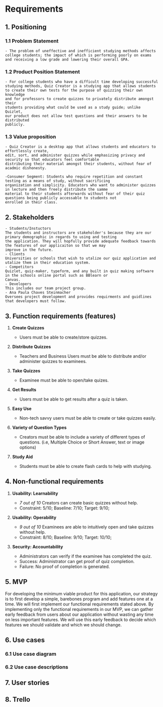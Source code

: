 # Requirements

## 1. Positioning

### 1.1 Problem Statement

	- The problem of uneffective and inefficient studying methods affects
	college students; the impact of which is performing poorly on exams
	and receiving a low grade and lowering their overall GPA.

### 1.2 Product Position Statement

	- For college students who have a difficult time developing successful
	studying methods, Quiz Creator is a studying app that allows students
	to create their own tests for the purpose of quizzing their own knowledge
	and for professors to create quizzes to privately distribute amongst their
	students providing what could be used as a study guide; unlike Quizlet,
	our product does not allow test questions and their answers to be distributed
	publicly.

### 1.3 Value proposition

	- Quiz Creator is a desktop app that allows students and educators to effortlessly create, 
	edit, sort, and administer quizzes while emphasizing privacy and security so that educators feel comfortable 
	distributing their material amongst their students, without fear of acadmic dishonesty.

	-Consumer Segment: Students who require repetition and constant testing as a means of study, without sacrificing
	organization and simplicity. Educators who want to administer quizzes in lecture and then freely distribute the samme
	material to their students afterwards without fear of their quiz questions being publicly accessable to students not 
	enrolled in their class.

## 2. Stakeholders
	- Students/Instuctors
	The students and instructors are stakeholder's because they are our primary demographic in regards to using and testing 
	the application. They will hopfully provide adequate feedback towards the features of our applicaiton so that we may 
	improve in the future. 
	- Clients
	Universities or schools that wish to utalize our quiz application and utalize them in their education system. 
	- Competitors
	Quizlet, quiz-maker, typeform, and any built in quiz making software in the schools online portal such as BBlearn or 
	Canvas. 
	- Developers
	This includes our team project group.
	- Ana Paula Chaves Steinmacher
	Oversees project development and provides requirments and guidlines that developers must follow.  
	
## 3. Function requirements (features)

1. **Create Quizzes**
   * Users must be able to create/store quizzes.

1. **Distribute Quizzes**
   * Teachers and Business Users must be able to distribute and/or 
   administer quizzes to examinees.

1. **Take Quizzes**
   * Examinee must be able to open/take quizes.

1. **Get Results**
   * Users must be able to get results after a quiz is taken.

1. **Easy Use**
   * Non-tech savvy users must be able to create or take quizzes 
   easily.

1. **Variety of Question Types**
   * Creators must be able to include a variety of different types 
   of questions. (i.e, Multiple Choice or Short Answer, text or 
   image options)

1. **Study Aid**
   * Students must be able to create flash cards to help with 
   studying.



## 4. Non-functional requirements

1. **Usability: Learnability**
   * _7 out of 10_ Creators can create basic quizzes without help.
   * Constraint: 5/10; Baseline: 7/10; Target: 9/10;

1. **Usability: Operability**
   * _9 out of 10_ Examinees are able to intuitively 
   open and take quizzes without help.
   * Constraint: 8/10; Baseline: 9/10; Target: 10/10;

1. **Security: Accountability**
   * Administrators can verify if the examinee has completed 
   the quiz.
   * Success: Administrator can get proof of quiz completion.
   * Failure: No proof of completion is generated.





## 5. MVP

For developing the minimum viable product for this application, our strategy is to first develop a simple, barebones program and add features one at a time. We will first implement our functional requirements stated above. By implementing only the functional requirements in our MVP, we can gather early feedback from users about our application without wasting any time on less important features. We will use this early feedback to decide which features we should validate and which we should change.

## 6. Use cases

### 6.1 Use case diagram

### 6.2 Use case descriptions

## 7. User stories

## 8. Trello


